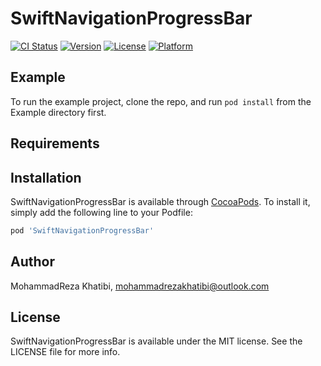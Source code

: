 # SwiftNavigationProgressBar

[![CI Status](https://img.shields.io/travis/mohammadrezakhatibi/SwiftNavigationProgressBar.svg?style=flat)](https://travis-ci.org/mohammadrezakhatibi/SwiftNavigationProgressBar)
[![Version](https://img.shields.io/cocoapods/v/SwiftNavigationProgressBar.svg?style=flat)](https://cocoapods.org/pods/SwiftNavigationProgressBar)
[![License](https://img.shields.io/cocoapods/l/SwiftNavigationProgressBar.svg?style=flat)](https://cocoapods.org/pods/SwiftNavigationProgressBar)
[![Platform](https://img.shields.io/cocoapods/p/SwiftNavigationProgressBar.svg?style=flat)](https://cocoapods.org/pods/SwiftNavigationProgressBar)

## Example

To run the example project, clone the repo, and run `pod install` from the Example directory first.

## Requirements

## Installation

SwiftNavigationProgressBar is available through [CocoaPods](https://cocoapods.org). To install
it, simply add the following line to your Podfile:

```ruby
pod 'SwiftNavigationProgressBar'
```

## Author

MohammadReza Khatibi, mohammadrezakhatibi@outlook.com

## License

SwiftNavigationProgressBar is available under the MIT license. See the LICENSE file for more info.
